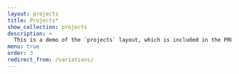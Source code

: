 ```yaml
---
layout: projects
title: Projects*
show_collection: projects
description: >
  This is a demo of the `projects` layout, which is included in the PRO version of Hydejack.
menu: true
order: 3
redirect_from: /variations/
---
```

